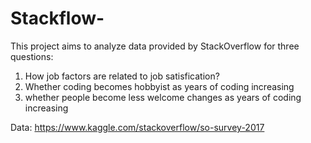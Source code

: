 # Stackflow-
This project aims to analyze data provided by StackOverflow for three questions: 
1. How job factors are related to job satisfication? 
2. Whether coding becomes hobbyist as years of coding increasing
3. whether people become less welcome changes as years of coding increasing 

Data: https://www.kaggle.com/stackoverflow/so-survey-2017

